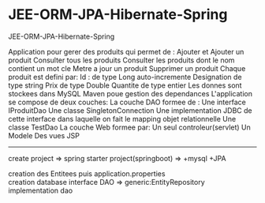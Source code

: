 # JEE-ORM-JPA-Hibernate-Spring
JEE-ORM-JPA-Hibernate-Spring

Application pour gerer des produits qui permet de :
    Ajouter et Ajouter un produit
    Consulter tous les produits
    Consulter les produits dont le nom contient un mot cle
    Metre a jour un produit
    Supprimer un produit
Chaque produit est defini par:
    Id : de type Long auto-incremente
    Designation de type string
    Prix de type Double
    Quantite de type entier
Les donnes sont stockees dans MySQL
Maven poue gestion des dependances
L'application se compose de deux couches:
    La couche DAO formee de :
        Une interface IProduitDao
        Une classe SingletonConnection
        Une implementation JDBC de cette interface dans laquelle on fait le mapping objet relationnelle
        Une classe TestDao
    La couche Web formee par:
        Un seul controleur(servlet)
        Un Modele
        Des vues JSP
****************************************************
create project => spring starter project(springboot) => +mysql +JPA

creation des Entitees 
puis application.properties  
creation database 
interface DAO => generic:EntityRepository
implementation dao
